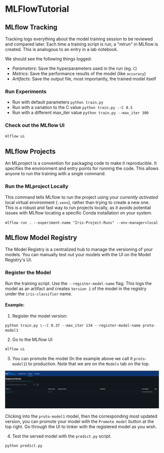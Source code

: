 # MLFlowTutorial

## MLflow Tracking
Tracking logs everything about the model training session to be reviewed 
and compared later. Each time a training script is run, a "mlrun" in MLflow 
is created. This is analogous to an entry in a lab notebook.

We should see the following things logged:
* _Parameters_: Save the hyperparameters used in the run (eg. `C`)
* _Metrics_: Save the performance results of the model (like `accuracy`)
* _Artifacts_: Save the output file, most importantly, the trained model itself

### Run Experiments
* Run with default parameters
    `python train.py`
* Run with a variation to the C value
    `python train.py --C 0.5`
* Run with a different max_iter value
    `python train.py --max_iter 300`

### Check out the MLflow UI
```bash
mlflow ui
```

## MLflow Projects
An MLproject is a convention for packaging code to make it reproducible.
It specifies the environment and entry points for running the code.
This allows anyone to run the training with a single command.

### Run the MLproject Locally
This command tells MLflow to run the project using your *currently activated* 
local virtual environment (`.venv`), rather than trying to create a new one. This is
a robust and fast way to run projects locally, as it avoids potential issues
with MLflow locating a specific Conda installation on your system.

`mlflow run . --experiment-name "Iris-Project-Runs" --env-manager=local`

## MLflow Model Registry
The Model Registry is a centralized hub to manage the versioning of your models. You can 
manually test out your models with the UI on the Model Registry's UI.

### Register the Model
Run the training script. Use the `--register-model-name` flag.
This logs the model as an artifact and creates `Version 1` of the model in
the registry under the `iris-classifier` name.

#### Example:
1) Register the model version:
```
python train.py \--C 0.37 --max_iter 134 --register-model-name proto-model1
```

2) Go to the MLflow UI
```bash 
mlflow ui
```

3) You can promote the model (In the example above we call it `proto-model1`) to production. Note that we are on the 
`Models` tab on the top.

![mlflow_model_splash.png](images/mlflow_model_splash.png)

Clicking into the `proto-model1` model, then the corresponding most updated version, you can promote your model with
the `Promote model` button at the top right. Go through the UI to tinker with the registered model as you wish.

4) Test the served model with the `predict.py` script. 
```
python predict.py
```